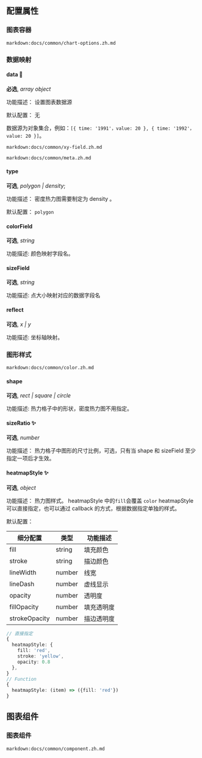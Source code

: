 ## 配置属性

### 图表容器

`markdown:docs/common/chart-options.zh.md`

### 数据映射

#### data 📌

**必选**, _array object_

功能描述： 设置图表数据源

默认配置： 无

数据源为对象集合，例如：`[{ time: '1991'，value: 20 }, { time: '1992'，value: 20 }]`。

`markdown:docs/common/xy-field.zh.md`

`markdown:docs/common/meta.zh.md`

#### type

**可选**, _polygon | density_;

功能描述： 密度热力图需要制定为 density 。

默认配置： `polygon`

#### colorField

**可选**, _string_

功能描述: 颜色映射字段名。

#### sizeField

**可选**, _string_

功能描述: 点大小映射对应的数据字段名

#### reflect

**可选**, _x | y_

功能描述: 坐标轴映射。

### 图形样式

`markdown:docs/common/color.zh.md`

#### shape

**可选**, _rect | square | circle_

功能描述: 热力格子中的形状，密度热力图不用指定。

#### sizeRatio ✨

**可选**, _number_

功能描述： 热力格子中图形的尺寸比例，可选，只有当 shape 和 sizeField 至少指定一项后才生效。

#### heatmapStyle ✨

**可选**, _object_

功能描述： 热力图样式。 heatmapStyle 中的`fill`会覆盖 `color` heatmapStyle 可以直接指定，也可以通过 callback 的方式，根据数据指定单独的样式。

默认配置：

| 细分配置      | 类型   | 功能描述   |
| ------------- | ------ | ---------- |
| fill          | string | 填充颜色   |
| stroke        | string | 描边颜色   |
| lineWidth     | number | 线宽       |
| lineDash      | number | 虚线显示   |
| opacity       | number | 透明度     |
| fillOpacity   | number | 填充透明度 |
| strokeOpacity | number | 描边透明度 |

```ts
// 直接指定
{
  heatmapStyle: {
    fill: 'red',
    stroke: 'yellow',
    opacity: 0.8
  },
}
// Function
{
  heatmapStyle: (item) => ({fill: 'red'})
}
```

## 图表组件

### 图表组件

`markdown:docs/common/component.zh.md`
